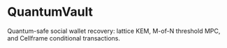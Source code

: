 # QuantumVault
Quantum-safe social wallet recovery: lattice KEM, M-of-N threshold MPC, and Cellframe conditional transactions.
